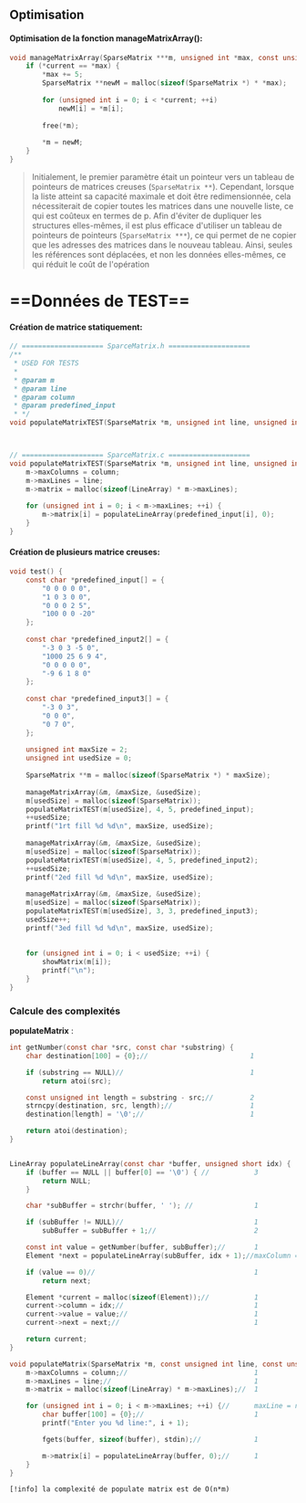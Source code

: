## Optimisation

#### Optimisation de la fonction manageMatrixArray():
```c
void manageMatrixArray(SparseMatrix ***m, unsigned int *max, const unsigned int *current) {  
    if (*current == *max) {  
        *max += 5;  
        SparseMatrix **newM = malloc(sizeof(SparseMatrix *) * *max);  
  
        for (unsigned int i = 0; i < *current; ++i)  
            newM[i] = *m[i];
  
        free(*m);  
  
        *m = newM;  
    }  
}
```

>Initialement, le premier paramètre était un pointeur vers un tableau de pointeurs de matrices creuses (`SparseMatrix **`). Cependant, lorsque la liste atteint sa capacité maximale et doit être redimensionnée, cela nécessiterait de copier toutes les matrices dans une nouvelle liste, ce qui est coûteux en termes de p. Afin d'éviter de dupliquer les structures elles-mêmes, il est plus efficace d'utiliser un tableau de pointeurs de pointeurs (`SparseMatrix ***`), ce qui permet de ne copier que les adresses des matrices dans le nouveau tableau. Ainsi, seules les références sont déplacées, et non les données elles-mêmes, ce qui réduit le coût de l'opération


# ==Données de TEST==

#### Création de matrice statiquement:
```c
// ==================== SparceMatrix.h ====================
/**  
 * USED FOR TESTS 
 * 
 * @param m 
 * @param line 
 * @param column 
 * @param predefined_input 
 * */
void populateMatrixTEST(SparseMatrix *m, unsigned int line, unsigned int column, const char *predefined_input[]);



// ==================== SparceMatrix.c ====================
void populateMatrixTEST(SparseMatrix *m, unsigned int line, unsigned int column, const char *predefined_input[]) {  
    m->maxColumns = column;  
    m->maxLines = line;  
    m->matrix = malloc(sizeof(LineArray) * m->maxLines);  
  
    for (unsigned int i = 0; i < m->maxLines; ++i) {  
        m->matrix[i] = populateLineArray(predefined_input[i], 0);  
    }  
}
```

#### Création de plusieurs matrice creuses:
```c
void test() {  
    const char *predefined_input[] = {  
        "0 0 0 0 0",  
        "1 0 3 0 0",  
        "0 0 0 2 5",  
        "100 0 0 -20"  
    };  
  
    const char *predefined_input2[] = {  
        "-3 0 3 -5 0",  
        "1000 25 6 9 4",  
        "0 0 0 0 0",  
        "-9 6 1 8 0"  
    };  
  
    const char *predefined_input3[] = {  
        "-3 0 3",  
        "0 0 0",  
        "0 7 0",  
    };  
  
    unsigned int maxSize = 2;  
    unsigned int usedSize = 0;  
  
    SparseMatrix **m = malloc(sizeof(SparseMatrix *) * maxSize);  
  
    manageMatrixArray(&m, &maxSize, &usedSize);  
    m[usedSize] = malloc(sizeof(SparseMatrix));  
    populateMatrixTEST(m[usedSize], 4, 5, predefined_input);  
    ++usedSize;  
    printf("1rt fill %d %d\n", maxSize, usedSize);  
  
    manageMatrixArray(&m, &maxSize, &usedSize);  
    m[usedSize] = malloc(sizeof(SparseMatrix));  
    populateMatrixTEST(m[usedSize], 4, 5, predefined_input2);  
    ++usedSize;  
    printf("2ed fill %d %d\n", maxSize, usedSize);  
  
    manageMatrixArray(&m, &maxSize, &usedSize);  
    m[usedSize] = malloc(sizeof(SparseMatrix));  
    populateMatrixTEST(m[usedSize], 3, 3, predefined_input3);  
    usedSize++;  
    printf("3ed fill %d %d\n", maxSize, usedSize);  
  
  
    for (unsigned int i = 0; i < usedSize; ++i) {  
        showMatrix(m[i]);  
        printf("\n");  
    }  
}

```

### Calcule des complexités

**populateMatrix** :
```c
int getNumber(const char *src, const char *substring) {
    char destination[100] = {0};//                         1

    if (substring == NULL)//                               1
        return atoi(src);

    const unsigned int length = substring - src;//         2
    strncpy(destination, src, length);//                   1
    destination[length] = '\0';//                          1

    return atoi(destination);
}


LineArray populateLineArray(const char *buffer, unsigned short idx) {
    if (buffer == NULL || buffer[0] == '\0') { //           3
        return NULL;
    }

    char *subBuffer = strchr(buffer, ' '); //               1

    if (subBuffer != NULL)//                                1
        subBuffer = subBuffer + 1;//                        2

    const int value = getNumber(buffer, subBuffer);//       1
    Element *next = populateLineArray(subBuffer, idx + 1);//maxColumn = m

    if (value == 0)//                                       1
        return next;

    Element *current = malloc(sizeof(Element));//           1
    current->column = idx;//                                1
    current->value = value;//                               1
    current->next = next;//                                 1

    return current;
}

void populateMatrix(SparseMatrix *m, const unsigned int line, const unsigned int column) {
    m->maxColumns = column;//                               1
    m->maxLines = line;//                                   1
    m->matrix = malloc(sizeof(LineArray) * m->maxLines);//  1

    for (unsigned int i = 0; i < m->maxLines; ++i) {//      maxLine = n
        char buffer[100] = {0};//                           1
        printf("Enter you %d line:", i + 1);

        fgets(buffer, sizeof(buffer), stdin);//             1

        m->matrix[i] = populateLineArray(buffer, 0);//      1
    }
}
```
```[!info] la complexité de populate matrix est de O(n*m)```
